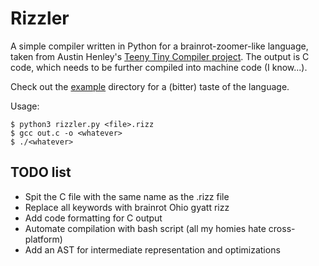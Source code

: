 # Rizzler
A simple compiler written in Python for a brainrot-zoomer-like language, taken from Austin Henley's <a href="https://austinhenley.com/blog/teenytinycompiler1.html">Teeny Tiny Compiler project</a>. The output is C code, which needs to be further compiled into machine code (I know...).

Check out the  [example](example/) directory for a (bitter) taste of the language.

Usage:
```
$ python3 rizzler.py <file>.rizz
$ gcc out.c -o <whatever>
$ ./<whatever>
```
## TODO list
 - Spit the C file with the same name as the .rizz file
 - Replace all keywords with brainrot Ohio gyatt rizz
 - Add code formatting for C output
 - Automate compilation with bash script (all my homies hate cross-platform)
 - Add an AST for intermediate representation and optimizations